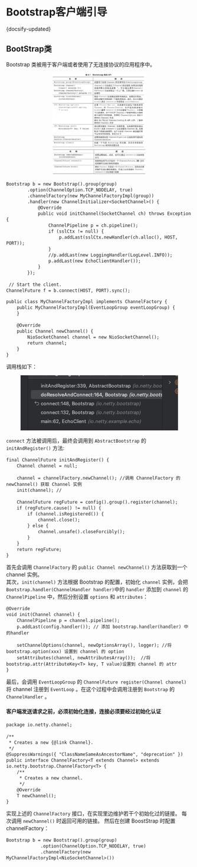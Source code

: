# Bootstrap客户端引导
{docsify-updated}

## BootStrap类
Bootstrap 类被用于客户端或者使用了无连接协议的应用程序中。

<center>
<img src="pics/bootstrap-1.png" width="50%">
<img src="pics/bootstrap-2.png" width="50%">
</center>

```
Bootstrap b = new Bootstrap().group(group)
        .option(ChannelOption.TCP_NODELAY, true)
        .channelFactory(new MyChannelFactoryImpl(group))
        .handler(new ChannelInitializer<SocketChannel>() {
            @Override
            public void initChannel(SocketChannel ch) throws Exception {
                ChannelPipeline p = ch.pipeline();
                if (sslCtx != null) {
                    p.addLast(sslCtx.newHandler(ch.alloc(), HOST, PORT));
                }
                //p.addLast(new LoggingHandler(LogLevel.INFO));
                p.addLast(new EchoClientHandler());
            }
        });

 // Start the client.
ChannelFuture f = b.connect(HOST, PORT).sync();
```

```
public class MyChannelFactoryImpl implements ChannelFactory {
    public MyChannelFactoryImpl(EventLoopGroup eventLoopGroup) {
    }

    @Override
    public Channel newChannel() {
        NioSocketChannel channel = new NioSocketChannel();
        return channel;
    }
}
```

调用栈如下：
<center><img src="pics/bootstrap-connect-1.png" alt=""></center>

`connect` 方法被调用后，最终会调用到 `AbstractBootstrap` 的 `initAndRegister()` 方法:
```
final ChannelFuture initAndRegister() {
    Channel channel = null;
    
    channel = channelFactory.newChannel(); //调用 ChannelFactory 的 newChannel() 获取 Channel 实例
    init(channel); //
    
    ChannelFuture regFuture = config().group().register(channel);
    if (regFuture.cause() != null) {
        if (channel.isRegistered()) {
            channel.close();
        } else {
            channel.unsafe().closeForcibly();
        }
    }
    return regFuture;
}
```

首先会调用 `ChannelFactory` 的 `public Channel newChannel()` 方法获取到一个 channel 实例。  
其次，`init(channel)` 方法根据 Bootstrap 的配置，初始化 `channel` 实例，会把 `Bootstrap.handler(ChannelHandler handler)`中的 `handler` 添加到 `channel` 的 `ChannelPipeline` 中，然后分别设置 `options` 和 `attributes`：
```
@Override
void init(Channel channel) {
    ChannelPipeline p = channel.pipeline();
    p.addLast(config.handler()); // 添加 bootstrap.handler(handler) 中的handler

    setChannelOptions(channel, newOptionsArray(), logger); //将 bootstrap.option(xxx) 设置到 channel 的 option
    setAttributes(channel, newAttributesArray());  //将 bootstrap.attr(AttributeKey<T> key, T value)设置到 channel 的 attr
}
```
最后，会调用 `EventLoopGroup` 的 `ChannelFuture register(Channel channel)` 将 channel 注册到 `EventLoop` 。在这个过程中会调用注册到 `Bootstrap` 的 `ChannelHandler` 。


#### 客户端发送请求之前，必须初始化连接，连接必须要经过初始化认证
```
package io.netty.channel;

/**
 * Creates a new {@link Channel}.
 */
@SuppressWarnings({ "ClassNameSameAsAncestorName", "deprecation" })
public interface ChannelFactory<T extends Channel> extends io.netty.bootstrap.ChannelFactory<T> {
    /**
     * Creates a new channel.
     */
    @Override
    T newChannel();
}
```

实现上述的 `ChannelFactory` 接口，在实现里边维护若干个初始化过的链接。 每次调用 `newChannel()` 时返回可用的链接。
然后在创建 BoostStrap 时配置 channelFactory：
```
Bootstrap b = new Bootstrap().group(group)
             .option(ChannelOption.TCP_NODELAY, true)
             .channelFactory(new MyChannelFactoryImpl<NioSocketChannel>())
```